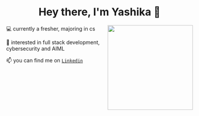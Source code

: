 <h1 align="center">Hey there, I'm Yashika 👋</h1>

<img align='right' src="https://media.giphy.com/media/CN8RJQ9PWBk5y/giphy.gif?cid=790b7611l92bb6141rlm2dfdfh8wxywmm5e752ts0p1ah6cf&ep=v1_stickers_search&rid=giphy.gif&ct=s" width="230">

💻 currently a fresher, majoring in cs

🍂 interested in full stack development, cybersecurity and AIML

📫 you can find me on <code><a href="https://www.linkedin.com/in/yshdw1/">Linkedin</a></code> 

